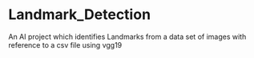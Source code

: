 # Landmark_Detection
An AI project which identifies Landmarks from a data set of images with reference to a csv file using vgg19
